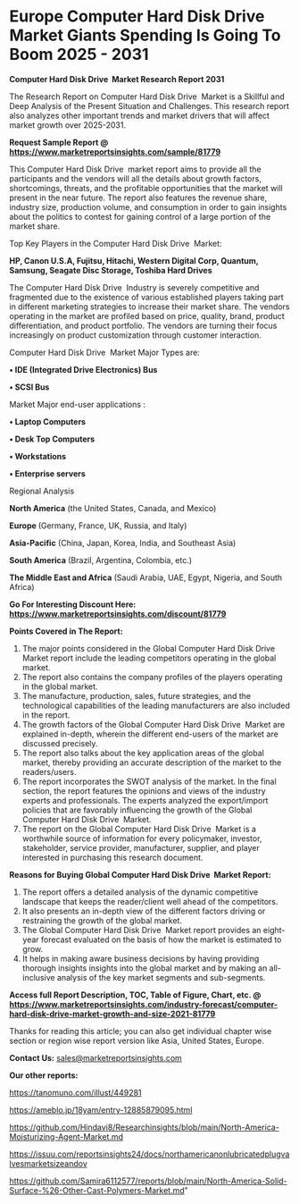 # Europe Computer Hard Disk Drive  Market Giants Spending Is Going To Boom 2025 - 2031

<strong>Computer Hard Disk Drive  Market Research Report 2031</strong>

The Research Report on Computer Hard Disk Drive  Market is a Skillful and Deep Analysis of the Present Situation and Challenges. This research report also analyzes other important trends and market drivers that will affect market growth over 2025-2031.

<strong>Request Sample Report @ <a href=https://www.marketreportsinsights.com/sample/81779>https://www.marketreportsinsights.com/sample/81779</a></strong>

This Computer Hard Disk Drive  market report aims to provide all the participants and the vendors will all the details about growth factors, shortcomings, threats, and the profitable opportunities that the market will present in the near future. The report also features the revenue share, industry size, production volume, and consumption in order to gain insights about the politics to contest for gaining control of a large portion of the market share.

Top Key Players in the Computer Hard Disk Drive  Market:

<strong>HP, Canon U.S.A, Fujitsu, Hitachi, Western Digital Corp, Quantum, Samsung, Seagate Disc Storage, Toshiba Hard Drives</strong>

The Computer Hard Disk Drive  Industry is severely competitive and fragmented due to the existence of various established players taking part in different marketing strategies to increase their market share. The vendors operating in the market are profiled based on price, quality, brand, product differentiation, and product portfolio. The vendors are turning their focus increasingly on product customization through customer interaction.

Computer Hard Disk Drive  Market Major Types are:

<strong>• IDE (Integrated Drive Electronics) Bus

• SCSI Bus</strong>

Market Major end-user applications :

<strong>• Laptop Computers

• Desk Top Computers

• Workstations

• Enterprise servers</strong>

Regional Analysis

</u><strong><b>North America</b></strong> (the United States, Canada, and Mexico)

<strong><b>Europe </b></strong>(Germany, France, UK, Russia, and Italy)

<strong><b>Asia-Pacific</b></strong> (China, Japan, Korea, India, and Southeast Asia)

<strong><b>South America</b></strong> (Brazil, Argentina, Colombia, etc.)

<strong><b>The Middle East and Africa</b></strong> (Saudi Arabia, UAE, Egypt, Nigeria, and South Africa)

<strong>Go For Interesting Discount Here: <a href=https://www.marketreportsinsights.com/discount/81779>https://www.marketreportsinsights.com/discount/81779</a></strong>

<strong>Points Covered in The Report:</strong>
<ol>
  <li>The major points considered in the Global Computer Hard Disk Drive  Market report include the leading competitors operating in the global market.</li>
  <li>The report also contains the company profiles of the players operating in the global market.</li>
  <li>The manufacture, production, sales, future strategies, and the technological capabilities of the leading manufacturers are also included in the report.</li>
  <li>The growth factors of the Global Computer Hard Disk Drive  Market are explained in-depth, wherein the different end-users of the market are discussed precisely.</li>
  <li>The report also talks about the key application areas of the global market, thereby providing an accurate description of the market to the readers/users.</li>
  <li>The report incorporates the SWOT analysis of the market. In the final section, the report features the opinions and views of the industry experts and professionals. The experts analyzed the export/import policies that are favorably influencing the growth of the Global Computer Hard Disk Drive  Market.</li>
  <li>The report on the Global Computer Hard Disk Drive  Market is a worthwhile source of information for every policymaker, investor, stakeholder, service provider, manufacturer, supplier, and player interested in purchasing this research document.</li>
</ol>
<strong>Reasons for Buying Global Computer Hard Disk Drive  Market Report:</strong>

<ol>
  <li>The report offers a detailed analysis of the dynamic competitive landscape that keeps the reader/client well ahead of the competitors.</li>
  <li>It also presents an in-depth view of the different factors driving or restraining the growth of the global market.</li>
  <li>The Global Computer Hard Disk Drive  Market report provides an eight-year forecast evaluated on the basis of how the market is estimated to grow.</li>
  <li>It helps in making aware business decisions by having providing thorough insights insights into the global market and by making an all-inclusive analysis of the key market segments and sub-segments.</li>
</ol>
<strong>Access full Report Description, TOC, Table of Figure, Chart, etc. @ <a href=https://www.marketreportsinsights.com/industry-forecast/computer-hard-disk-drive-market-growth-and-size-2021-81779>https://www.marketreportsinsights.com/industry-forecast/computer-hard-disk-drive-market-growth-and-size-2021-81779</a></strong>


Thanks for reading this article; you can also get individual chapter wise section or region wise report version like Asia, United States, Europe.

<strong>Contact Us:</strong>
sales@marketreportsinsights.com

<strong>Our other reports:</strong>

<a href=https://tanomuno.com/illust/449281>https://tanomuno.com/illust/449281</a>

<a href=https://ameblo.jp/18yam/entry-12885879095.html>https://ameblo.jp/18yam/entry-12885879095.html</a>

<a href=https://github.com/Hindavi8/Researchinsights/blob/main/North-America-Moisturizing-Agent-Market.md>https://github.com/Hindavi8/Researchinsights/blob/main/North-America-Moisturizing-Agent-Market.md</a>

<a href=https://issuu.com/reportsinsights24/docs/northamericanonlubricatedplugvalvesmarketsizeandov>https://issuu.com/reportsinsights24/docs/northamericanonlubricatedplugvalvesmarketsizeandov</a>

<a href=https://github.com/Samira6112577/reports/blob/main/North-America-Solid-Surface-%26-Other-Cast-Polymers-Market.md>https://github.com/Samira6112577/reports/blob/main/North-America-Solid-Surface-%26-Other-Cast-Polymers-Market.md</a>"
